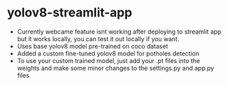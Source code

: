 # yolov8-streamlit-app

* Currently webcame feature isnt working after deploying to streamlit app but it works locally, you can test it out locally if you want.
* Uses base yolov8 model pre-trained on coco dataset
* Added a custom fine-tuned yolov8 model for potholes detection
* To use your custom trained model, just add your .pt files into the weights and make some minor changes to the settings.py and app.py files

